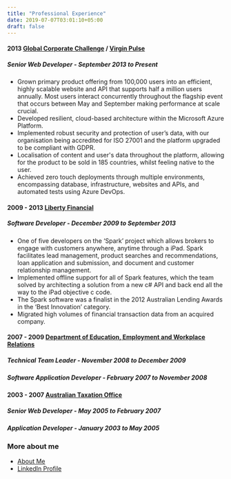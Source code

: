 ```yaml
---
title: "Professional Experience"
date: 2019-07-07T03:01:10+05:00
draft: false
---
```


#### 2013 [Global Corporate Challenge](https://www.linkedin.com/company/global-corporate-challenge/) / [Virgin Pulse](https://www.linkedin.com/company/virgin-pulse/) 

##### Senior Web Developer - September 2013 to Present

- Grown primary product offering from 100,000 users into an efficient, highly scalable website and API that supports half a million users annually.  Most users interact concurrently throughout the flagship event that occurs between May and September making performance at scale crucial.
- Developed resilient, cloud-based architecture within the Microsoft Azure Platform.
- Implemented robust security and protection of user’s data, with our organisation being accredited for ISO 27001 and the platform upgraded to be compliant with GDPR. 
- Localisation of content and user's data throughout the platform, allowing for the product to be sold in 185 countries, whilst feeling native to the user. 
- Achieved zero touch deployments through multiple environments, encompassing database, infrastructure, websites and APIs, and automated tests using Azure DevOps.

#### 2009 - 2013 [Liberty Financial](https://www.linkedin.com/company/liberty-financial-pty-ltd/)

##### Software Developer - December 2009 to September 2013

- One of five developers on the ‘Spark’ project which allows brokers to engage with customers anywhere, anytime through a iPad.  Spark facilitates lead management, product searches and recommendations, loan application and submission, and document and customer relationship management.
- Implemented offline support for all of Spark features, which the team solved by architecting a solution from a new c# API and back end all the way to the iPad objective c code.
- The Spark software was a finalist in the 2012 Australian Lending Awards in the ‘Best Innovation’ category.
- Migrated high volumes of financial transaction data from an acquired company.

#### 2007 - 2009 [Department of Education, Employment and Workplace Relations](https://www.linkedin.com/company/deptartment-of-education-employment--and-workplace-relations/about/)

##### Technical Team Leader - November 2008 to December 2009

##### Software Application Developer - February 2007 to November 2008

#### 2003 - 2007 [Australian Taxation Office](https://www.linkedin.com/company/australian-taxation-office/)

##### Senior Web Developer - May 2005 to February 2007

##### Application Developer - January 2003 to May 2005


### More about me
- [About Me](/about/me)
- <a href="https://www.linkedin.com/in/palmer-andy/" target="_"><i class="fab fa-linkedin fa-lg" aria-hidden="true"></i> LinkedIn Profile</a>
